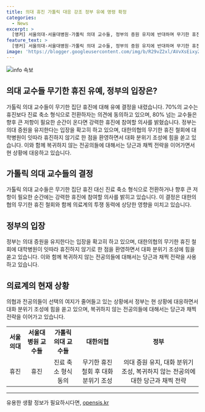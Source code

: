 ```yaml
---
title: 의대 휴진 가톨릭 대응 강조 정부 유예 명령 확정
categories:
  - News
excerpt: >
  [앵커] 서울의대·서울대병원·가톨릭 의대 교수들, 정부의 증원 유지에 반대하며 무기한 휴진 계속 결의. 대한의협 무기한 휴진 철회에 이어 대학병원도 휴진하지 않기로. 정부, 대화 분위기 조성에 힘쏴. 당근과 채찍 전략 전공의들에 압박. 9월 모집 지원 계획은 현장 지킨 전공의와의 형평성 이슈로 변화 없다는 입장. YTN 김주영입니다. (150자)
feature_text: >
  [앵커] 서울의대·서울대병원·가톨릭 의대 교수들, 정부의 증원 유지에 반대하며 무기한 휴진 계속 결의. 대한의협 무기한 휴진 철회에 이어 대학병원도 휴진하지 않기로. 정부, 대화 분위기 조성에 힘쏴. 당근과 채찍 전략 전공의들에 압박. 9월 모집 지원 계획은 현장 지킨 전공의와의 형평성 이슈로 변화 없다는 입장. YTN 김주영입니다. (150자)
image: 'https://blogger.googleusercontent.com/img/b/R29vZ2xl/AVvXsEixyZcFfHzMRdzZMjFBmAUKJYCLCGyLL1o632UiGVXcaFdKo_bkvkuCioo0uUKlGfBVcT3P84aROyZIXSBEx3Aw5nCQ3pTgDom1WDC4m8eifvWiAmWEEVb4x6G_l8C0QH225ldMjyaFvpxGEBGNO37VmDTDMHGhJPq73UglMfDca1-0aw/s1600/blogspot.png'
---
```


<p><img src="https://blogger.googleusercontent.com/img/b/R29vZ2xl/AVvXsEixyZcFfHzMRdzZMjFBmAUKJYCLCGyLL1o632UiGVXcaFdKo_bkvkuCioo0uUKlGfBVcT3P84aROyZIXSBEx3Aw5nCQ3pTgDom1WDC4m8eifvWiAmWEEVb4x6G_l8C0QH225ldMjyaFvpxGEBGNO37VmDTDMHGhJPq73UglMfDca1-0aw/s1600/blogspot.png" alt="info 속보" /></p>

<h2 data-ke-size="size26">의대 교수들 무기한 휴진 유예, 정부의 입장은?</h2>

<p data-ke-size="size16">가톨릭 의대 교수들이 무기한 집단 휴진에 대해 유예 결정을 내렸습니다. 70%의 교수는 휴진보다 진료 축소 형식으로 전환하자는 의견에 동의하고 있으며, 80% 넘는 교수들은 향후 큰 저항이 필요한 순간이 온다면 강력한 휴진에 참여할 의사를 밝혔습니다. 정부는 의대 증원을 유지한다는 입장을 확고히 하고 있으며, 대한의협의 무기한 휴진 철회에 대학병원이 잇따라 휴진하지 않기로 한 점을 환영하면서 대화 분위기 조성에 힘을 쏟고 있습니다. 이와 함께 복귀하지 않는 전공의들에 대해서는 당근과 채찍 전략을 이어가면서 현 상황에 대응하고 있습니다.</p>

<h2 data-ke-size="size26">가톨릭 의대 교수들의 결정</h2>

<p data-ke-size="size16">가톨릭 의대 교수들은 무기한 집단 휴진 대신 진료 축소 형식으로 전환하거나 향후 큰 저항이 필요한 순간에는 강력한 휴진에 참여할 의사를 밝히고 있습니다. 이 결정은 대한의협의 무기한 휴진 철회와 함께 의료계의 투쟁 동력에 상당한 영향을 미치고 있습니다.</p>

<h2 data-ke-size="size26">정부의 입장</h2>

<p data-ke-size="size16">정부는 의대 증원을 유지한다는 입장을 확고히 하고 있으며, 대한의협의 무기한 휴진 철회에 대학병원이 잇따라 휴진하지 않기로 한 점을 환영하면서 대화 분위기 조성에 힘을 쏟고 있습니다. 이와 함께 복귀하지 않는 전공의들에 대해서는 당근과 채찍 전략을 사용하고 있습니다.</p>

<h2 data-ke-size="size26">의료계의 현재 상황</h2>

<p data-ke-size="size16">의협과 전공의들이 선택의 여지가 줄어들고 있는 상황에서 정부는 현 상황에 대응하면서 대화 분위기 조성에 힘을 쏟고 있으며, 복귀하지 않는 전공의들에 대해서는 당근과 채찍 전략을 이어가고 있습니다.</p>

<table>
  <tr>
    <td style="text-align: center; height: 17px;"><b>서울의대</b></td>
    <td style="text-align: center; height: 17px;"><b>서울대병원 교수들</b></td>
    <td style="text-align: center; height: 17px;"><b>가톨릭 의대 교수들</b></td>
    <td style="text-align: center; height: 17px;"><b>대한의협</b></td>
    <td style="text-align: center; height: 17px;"><b>정부</b></td>
  </tr>
  <tr>
    <td style="text-align: center; height: 17px;">휴진</td>
    <td style="text-align: center; height: 17px;">휴진</td>
    <td style="text-align: center; height: 17px;">진료 축소 형식 동의</td>
    <td style="text-align: center; height: 17px;">무기한 휴진 철회 후 대화 분위기 조성</td>
    <td style="text-align: center; height: 17px;">의대 증원 유지, 대화 분위기 조성, 복귀하지 않는 전공의에 대한 당근과 채찍 전략</td>
  </tr>
</table>

<hr>
유용한 생활 정보가 필요하시다면, <a href="https://opensis.kr" rel="dofollow">opensis.kr</a>


